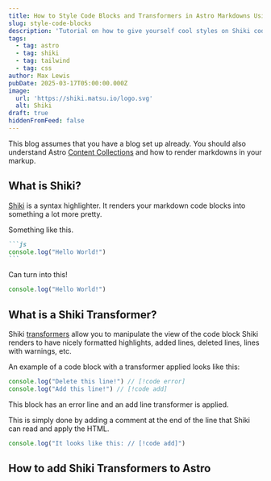 ```yaml
---
title: How to Style Code Blocks and Transformers in Astro Markdowns Using Shiki
slug: style-code-blocks
description: 'Tutorial on how to give yourself cool styles on Shiki codeblocks. '
tags:
  - tag: astro
  - tag: shiki
  - tag: tailwind
  - tag: css
author: Max Lewis
pubDate: 2025-03-17T05:00:00.000Z
image:
  url: 'https://shiki.matsu.io/logo.svg'
  alt: Shiki
draft: true
hiddenFromFeed: false
---
```


This blog assumes that you have a blog set up already. You should also understand Astro [Content Collections](https://docs.astro.build/en/guides/content-collections/) and how to render markdowns in your markup. 

## What is Shiki?

[Shiki](https://shiki.matsu.io) is a syntax highlighter. It renders your markdown code blocks into something a lot more pretty. 

Something like this.

````markdown
```js
console.log("Hello World!")
```
````

Can turn into this!

```javascript
console.log("Hello World!")
```

## What is a Shiki Transformer?

Shiki [transformers](https://shiki.matsu.io/guide/transformers#transformer-hooks) allow you to manipulate the view of the code block Shiki renders to have nicely formatted highlights, added lines, deleted lines, lines with warnings, etc. 

An example of a code block with a transformer applied looks like this: 

```javascript
console.log("Delete this line!") // [!code error]
console.log("Add this line!") // [!code add]
```

This block has an error line and an add line transformer is applied. 

This is simply done by adding a comment at the end of the line that Shiki can read and apply the HTML. 

```javascript
console.log("It looks like this: // [!code add]")
```

## How to add Shiki Transformers to Astro
